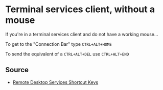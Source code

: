 # Terminal services client, without a mouse

If you're in a terminal services client and do not have a working mouse...

To get to the "Connection Bar" type `CTRL+ALT+HOME`


To send the equivalent of a `CTRL+ALT+DEL` use `CTRL+ALT+END`


## Source

 * [Remote Desktop Services Shortcut Keys](https://msdn.microsoft.com/en-us/library/aa383500(v=vs.85).aspx)